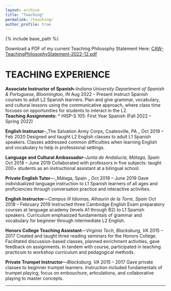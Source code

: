 ```yaml
---
layout: archive
title: "Teaching"
permalink: /teaching/
author_profile: true
---
```

{% include base_path %}

Download a PDF of my current Teaching Philosophy Statement Here: [CAW-TeachingPhilosophyStatement-2022-12.pdf](https://github.com/caroalyse/caroalyse.github.io/files/10212632/CAW-TeachingPhilosophyStatement-2022-12.pdf)

TEACHING EXPERIENCE
======
**Associate Instructor of Spanish**–_Indiana University Department of Spanish & Portuguese, Bloomington, IN_
Aug 2022 – Present 
	Instruct Spanish courses to adult L2 Spanish learners. Plan and give grammar, vocabulary, and cultural lessons using the communicative approach, where class time focuses on opportunities for students to interact in the L2.  
	**Teaching Assignments:**
	* HISP-S 105: First Year Spanish (Fall 2022 – Spring 2022) 

**English Instructor**–_The Salvation Army Corps, Coatesville, PA _
Oct 2019 – Feb 2020
	Designed and taught L2 English classes to adult L1 Spanish speakers. Classes addressed common difficulties when learning English and vocabulary to help in professional settings. 
	
**Language and Cultural Ambassador**–_Junta de Andalucía, Málaga, Spain_ 
Oct 2018 – June 2019
	Collaborated with professors in five subjects: taught 200+ students as an instructional assistant at a bilingual school. 
	
**Private English Tutor**—_Málaga, Spain _
Oct 2018 – June 2019
	Gave individualized language instruction to L1 Spanish learners of all ages and proficiencies through conversation practice and interactive activities. 

**English Instructor**—_Campus III Idiomas, Alhaurín de la Torre, Spain_
Oct 2018 – February 2019
	Instructed three Cambridge English Exam preparatory courses at language academy (levels A1 through B2) to L1 Spanish speakers. Curriculum emphasized fundamentals of grammar and vocabulary for beginner through intermediate L2 English.   

**Honors College Teaching Assistant**—_Virginia Tech, Blacksburg, VA_ 
2015 – 2017
	Created and taught three reading seminars for the Honors College. Facilitated discussion-based classes, planned enrichment activities, gave feedback on assignments. In tandem with course, participated in teaching practicum to workshop curriculum and pedagogical methods. 

**Private Trumpet Instructor**—_Blacksburg, VA_
2015 – 2017 
	Gave private classes to beginner trumpet learners. Instruction included fundamentals of trumpet playing, focus on embouchure, articulations, and collaborative playing to master concepts. 

****
